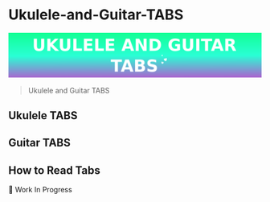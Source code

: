 # Ukulele-and-Guitar-TABS
![Ukuelele and Guitar TABS Banner](Banner.png)
> Ukulele and Guitar TABS
## Ukulele TABS


## Guitar TABS


## How to Read Tabs
🚧 Work In Progress
